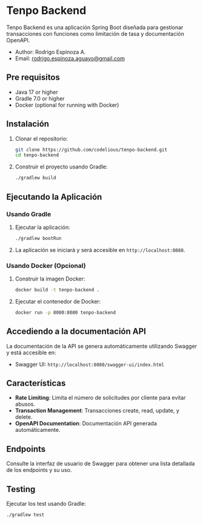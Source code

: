 # Tenpo Backend

Tenpo Backend es una aplicación Spring Boot diseñada para gestionar transacciones con funciones como limitación de tasa y documentación OpenAPI.

- Author: Rodrigo Espinoza A.
- Email: rodrigo.espinoza.aguayo@gmail.com

## Pre requisitos

- Java 17 or higher
- Gradle 7.0 or higher
- Docker (optional for running with Docker)

## Instalación

1. Clonar el repositorio:

   ```bash
   git clone https://github.com/codelious/tenpo-backend.git
   cd tenpo-backend
   ```

2. Construir el proyecto usando Gradle:

   ```bash
   ./gradlew build
   ```

## Ejecutando la Aplicación

### Usando Gradle

1. Ejecutar la aplicación:

   ```bash
   ./gradlew bootRun
   ```

2. La aplicación se iniciará y será accesible en `http://localhost:8080`.

### Usando Docker (Opcional)

1. Construir la imagen Docker:

   ```bash
   docker build -t tenpo-backend .
   ```

2. Ejecutar el contenedor de Docker:

   ```bash
   docker run -p 8080:8080 tenpo-backend
   ```

## Accediendo a la documentación API

La documentación de la API se genera automáticamente utilizando Swagger y está accesible en:

- Swagger UI: `http://localhost:8080/swagger-ui/index.html`

## Características

- **Rate Limiting**: Limita el número de solicitudes por cliente para evitar abusos.
- **Transaction Management**: Transacciones create, read, update, y delete.
- **OpenAPI Documentation**: Documentación API generada automáticamente.

## Endpoints

Consulte la interfaz de usuario de Swagger para obtener una lista detallada de los endpoints y su uso.

## Testing

Ejecutar los test usando Gradle:

```bash
./gradlew test
```
